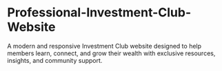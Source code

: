 # Professional-Investment-Club-Website
A modern and responsive Investment Club website designed to help members learn, connect, and grow their wealth with exclusive resources, insights, and community support.
